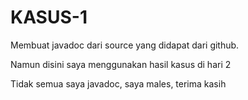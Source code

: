 # KASUS-1

Membuat javadoc dari source yang didapat dari github.

Namun disini saya menggunakan hasil kasus di hari 2

Tidak semua saya javadoc, saya males, terima kasih
